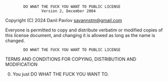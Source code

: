             DO WHAT THE FUCK YOU WANT TO PUBLIC LICENSE
                    Version 2, December 2004

Copyright (C) 2024 Danil Pavlov <savannstm@gmail.com>

Everyone is permitted to copy and distribute verbatim or modified
copies of this license document, and changing it is allowed as long
as the name is changed.

            DO WHAT THE FUCK YOU WANT TO PUBLIC LICENSE

TERMS AND CONDITIONS FOR COPYING, DISTRIBUTION AND MODIFICATION

0. You just DO WHAT THE FUCK YOU WANT TO.
